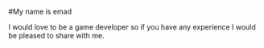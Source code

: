 #My name is emad 

I would love to be a game developer
               so if you have any experience I would be pleased to share with me.

